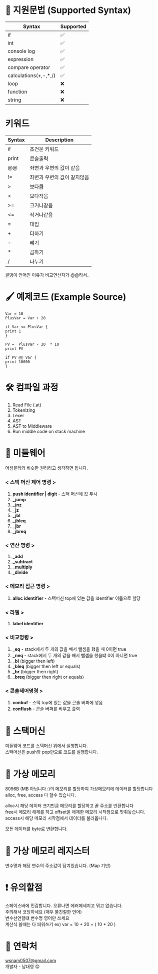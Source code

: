 # 📌 지원문법 (Supported Syntax)
  
Syntax | Supported
  --------- | ---------
  if | ✅
  int | ✅
 console log | ✅ 
expression| ✅
compare operator | ✅
calculations(+,-,*,/) | ✅
loop | ❌
function | ❌
string | ❌

# 키워드
Syntax | Description
  --------- | ---------
if | 조건문 키워드
print | 콘솔출력
@@ | 좌변과 우변의 값이 같음
 != | 좌변과 우변의 값이 같지않음
 \> | 보다큼
< | 보다작음
>= | 크거나같음
<= | 작거나같음
= | 대입
+ | 더하기
- | 뺴기
* | 곱하기
/ | 나누기
골뱅이 언어인 이유가 비교연산자가 @@라서..

# 🖌 예제코드 (Example Source)
~~~
Var = 10  
PlusVar = Var + 20

if Var <= PlusVar {  
print 1  
}

PV =  PlusVar - 20  * 10  
print PV  

if PV @@ Var {  
print 10000  
}
~~~
# 🛠 컴파일 과정
1. Read File (.at)
2. Tokenizing
3. Lexer
4. AST
5. AST to Middleware
6. Run middle code on stack machine
# 🎫 미들웨어
어셈블리와 비슷한 원리라고 생각하면 됩니다.

### < 스택 머신 제어 명령 >
1. **push identifier | digit** - 스택 머신에 값 푸시
2. **_jump <label>**
3. **_jnz <label>**
4. **_jz <label>**
5. **_jbl <label>**
6. **_jbleq <label>**
7. **_jbr <label>**
8. **_jbreq <label>**

### < 연산 명령 >
1. **_add**  
2. **_subtract**
3. **_multiply**
4. **_divide**

### < 메모리 접근 명령 >
1. **alloc identifier** - 스택머신 top에 있는 값을 identifier 이름으로 할당

### < 라벨 >
1. **label identifier**

### < 비교명령 >
1. **_eq** - stack에서 두 개의 값을 빼서 뺄셈을 했을 때 0이면 true
2. **_neq** - stack에서 두 개의 값을 빼서 뺄셈을 했을떄 0이 아니면 true
3. **_bl** (bigger then left)
4. **_bleq** (bigger then left or equals)
5. **_br** (bigger then right)
6. **_breq** (bigger then right or equals)

### < 콘솔제어명령 >
1. **conbuf** - 스택 top에 있는 값을 콘솔 버퍼에 넣음
2. **conflush** - 콘솔 버퍼를 비우고 출력

# 🎲 스택머신
미들웨어 코드를 스택머신 위에서 실행합니다.  
스택머신은 push와 pop만으로 코드를 실행합니다.

# 🧩 가상 메모리
8096B (MB 아닙니다 :)의 메모리를 할당하여 가상메모리에 데이터를 할당합니다  
alloc, free, access 다 할수 있습니다.

alloc시 해당 데이터 크기만큼 메모리를 할당하고 끝 주소를 반환합니다  
free시 메모리 해제를 하고 offset을 해제한 메모리 시작점으로 맞춰놓습니다.  
access시 해당 메모리 시작점에서 데이터를 불러옵니다.

모든 데이터를 byte로 변환합니다.

# 🚎 가상 메모리 레지스터
변수명과 해당 변수의 주소값이 담겨있습니다. (Map 기반)

# ❗️ 유의할점
스페이스바에 민감합니다. 오류나면 에러메세지고 뭐고 없습니다.  
주의해서 코딩하세요 (매우 불친절한 언어)  
변수선언할떄 변수명 영어만 쓰세요  
계산식 쓸때는 다 띄워쓰기 ex) var = 10 + 20 + ( 10 * 20 )

# 💬 연락처
wsnam0507@gmail.com  
개발자 - 남대영 😡
